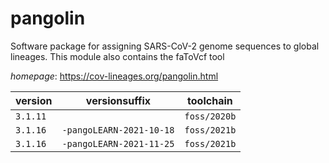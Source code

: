 # pangolin

Software package for assigning SARS-CoV-2 genome sequences to global lineages. This module also contains the faToVcf tool

*homepage*: <https://cov-lineages.org/pangolin.html>

version | versionsuffix | toolchain
--------|---------------|----------
``3.1.11`` |  | ``foss/2020b``
``3.1.16`` | ``-pangoLEARN-2021-10-18`` | ``foss/2021b``
``3.1.16`` | ``-pangoLEARN-2021-11-25`` | ``foss/2021b``
